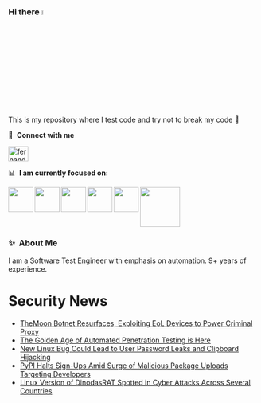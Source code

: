 ### Hi there <a href="https://www.gautamkrishnar.com/"><img src="https://media.giphy.com/media/hvRJCLFzcasrR4ia7z/giphy.gif" width="5%"></a>
This is my repository where I test code and try not to break my code :rofl:

🔗 &nbsp;**Connect with me**
<p align="left">
<a href="https://linkedin.com/in/fernandorlcruz" target="blank"><img align="center" src="https://raw.githubusercontent.com/rahuldkjain/github-profile-readme-generator/master/src/images/icons/Social/linked-in-alt.svg" alt="fernando cruz" height="30" width="40" /></a>
  
📊 &nbsp;**I am currently focused on:**

<img align="left" width='50' height='50' src="https://cdn.jsdelivr.net/gh/devicons/devicon/icons/python/python-original-wordmark.svg" />
<img align="left" width='50' height='50' src="https://cdn.jsdelivr.net/gh/devicons/devicon/icons/csharp/csharp-original.svg" />
<img align="left" width='50' height='50' src="https://cdn.jsdelivr.net/gh/devicons/devicon/icons/jenkins/jenkins-original.svg" />
<img align="left" width='50' height='50' src="https://specflow.org/wp-content/uploads/2021/05/SpecFlow-Icon.png" />
<img align="left" width='50' height='50' src="https://www.svgrepo.com/show/306098/githubactions.svg" />
<img width='80' height='80' src="https://cdn2.vectorstock.com/i/1000x1000/64/81/security-testing-concept-icon-safety-audit-key-vector-29166481.jpg" />
          
          
  
### ✨&nbsp; About Me

I am a Software Test Engineer with emphasis on automation. 9+ years of experience.

# Security News
<!-- BLOG-POST-LIST:START -->
- [TheMoon Botnet Resurfaces, Exploiting EoL Devices to Power Criminal Proxy](https://thehackernews.com/2024/03/themoon-botnet-resurfaces-exploiting.html)
- [The Golden Age of Automated Penetration Testing is Here](https://thehackernews.com/2024/03/the-golden-age-of-automated-penetration.html)
- [New Linux Bug Could Lead to User Password Leaks and Clipboard Hijacking](https://thehackernews.com/2024/03/new-linux-bug-could-lead-to-user.html)
- [PyPI Halts Sign-Ups Amid Surge of Malicious Package Uploads Targeting Developers](https://thehackernews.com/2024/03/pypi-halts-sign-ups-amid-surge-of.html)
- [Linux Version of DinodasRAT Spotted in Cyber Attacks Across Several Countries](https://thehackernews.com/2024/03/linux-version-of-dinodasrat-spotted-in.html)
<!-- BLOG-POST-LIST:END -->
